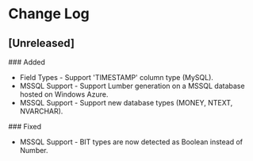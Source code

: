 # Change Log

## [Unreleased]
### Added
- Field Types - Support 'TIMESTAMP' column type (MySQL). 
- MSSQL Support - Support Lumber generation on a MSSQL database hosted on Windows Azure.
- MSSQL Support - Support new database types (MONEY, NTEXT, NVARCHAR).

### Fixed
- MSSQL Support - BIT types are now detected as Boolean instead of Number.

